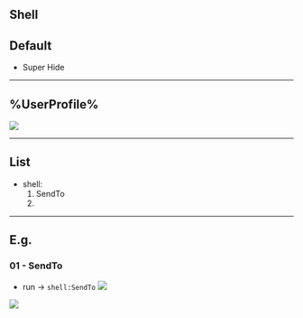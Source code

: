 ## Shell

## Default
* Super Hide

---

## %UserProfile%
[<img src="https://i.imgur.com/ruXR3Bz.png">](https://i.imgur.com/ruXR3Bz.png)

---

## List
* shell:
  1) SendTo
  2) 

---

## E.g.
### 01 - SendTo
* run -> `shell:SendTo`
[<img src="https://i.imgur.com/dhFVVOS.png">](https://i.imgur.com/dhFVVOS.png)

[<img src="https://i.imgur.com/UybQ22s.png">](https://i.imgur.com/UybQ22s.png)
